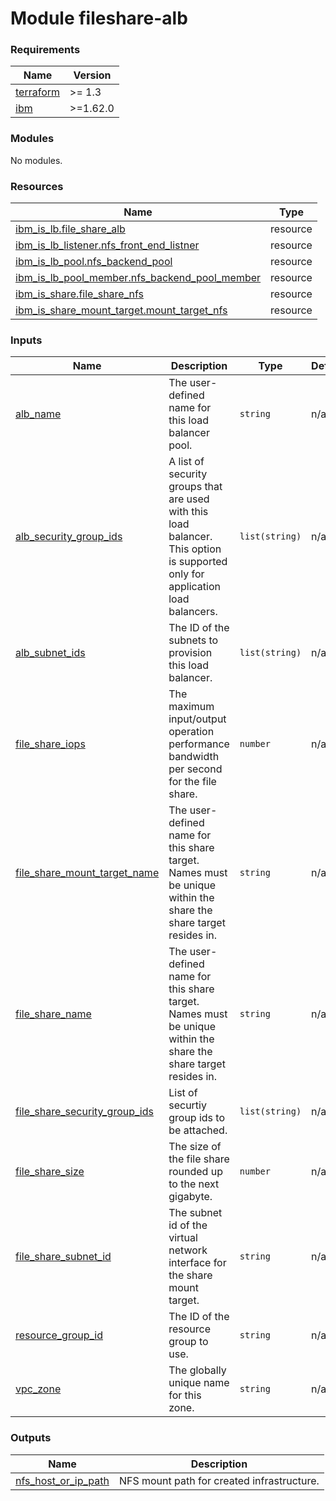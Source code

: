 # Module fileshare-alb

<!-- BEGINNING OF PRE-COMMIT-TERRAFORM DOCS HOOK -->
### Requirements

| Name | Version |
|------|---------|
| <a name="requirement_terraform"></a> [terraform](#requirement\_terraform) | >= 1.3 |
| <a name="requirement_ibm"></a> [ibm](#requirement\_ibm) | >=1.62.0 |

### Modules

No modules.

### Resources

| Name | Type |
|------|------|
| [ibm_is_lb.file_share_alb](https://registry.terraform.io/providers/IBM-Cloud/ibm/latest/docs/resources/is_lb) | resource |
| [ibm_is_lb_listener.nfs_front_end_listner](https://registry.terraform.io/providers/IBM-Cloud/ibm/latest/docs/resources/is_lb_listener) | resource |
| [ibm_is_lb_pool.nfs_backend_pool](https://registry.terraform.io/providers/IBM-Cloud/ibm/latest/docs/resources/is_lb_pool) | resource |
| [ibm_is_lb_pool_member.nfs_backend_pool_member](https://registry.terraform.io/providers/IBM-Cloud/ibm/latest/docs/resources/is_lb_pool_member) | resource |
| [ibm_is_share.file_share_nfs](https://registry.terraform.io/providers/IBM-Cloud/ibm/latest/docs/resources/is_share) | resource |
| [ibm_is_share_mount_target.mount_target_nfs](https://registry.terraform.io/providers/IBM-Cloud/ibm/latest/docs/resources/is_share_mount_target) | resource |

### Inputs

| Name | Description | Type | Default | Required |
|------|-------------|------|---------|:--------:|
| <a name="input_alb_name"></a> [alb\_name](#input\_alb\_name) | The user-defined name for this load balancer pool. | `string` | n/a | yes |
| <a name="input_alb_security_group_ids"></a> [alb\_security\_group\_ids](#input\_alb\_security\_group\_ids) | A list of security groups that are used with this load balancer. This option is supported only for application load balancers. | `list(string)` | n/a | yes |
| <a name="input_alb_subnet_ids"></a> [alb\_subnet\_ids](#input\_alb\_subnet\_ids) | The ID of the subnets to provision this load balancer. | `list(string)` | n/a | yes |
| <a name="input_file_share_iops"></a> [file\_share\_iops](#input\_file\_share\_iops) | The maximum input/output operation performance bandwidth per second for the file share. | `number` | n/a | yes |
| <a name="input_file_share_mount_target_name"></a> [file\_share\_mount\_target\_name](#input\_file\_share\_mount\_target\_name) | The user-defined name for this share target. Names must be unique within the share the share target resides in. | `string` | n/a | yes |
| <a name="input_file_share_name"></a> [file\_share\_name](#input\_file\_share\_name) | The user-defined name for this share target. Names must be unique within the share the share target resides in. | `string` | n/a | yes |
| <a name="input_file_share_security_group_ids"></a> [file\_share\_security\_group\_ids](#input\_file\_share\_security\_group\_ids) | List of securtiy group ids to be attached. | `list(string)` | n/a | yes |
| <a name="input_file_share_size"></a> [file\_share\_size](#input\_file\_share\_size) | The size of the file share rounded up to the next gigabyte. | `number` | n/a | yes |
| <a name="input_file_share_subnet_id"></a> [file\_share\_subnet\_id](#input\_file\_share\_subnet\_id) | The subnet id of the virtual network interface for the share mount target. | `string` | n/a | yes |
| <a name="input_resource_group_id"></a> [resource\_group\_id](#input\_resource\_group\_id) | The ID of the resource group to use. | `string` | n/a | yes |
| <a name="input_vpc_zone"></a> [vpc\_zone](#input\_vpc\_zone) | The globally unique name for this zone. | `string` | n/a | yes |

### Outputs

| Name | Description |
|------|-------------|
| <a name="output_nfs_host_or_ip_path"></a> [nfs\_host\_or\_ip\_path](#output\_nfs\_host\_or\_ip\_path) | NFS mount path for created infrastructure. |
<!-- END OF PRE-COMMIT-TERRAFORM DOCS HOOK -->
